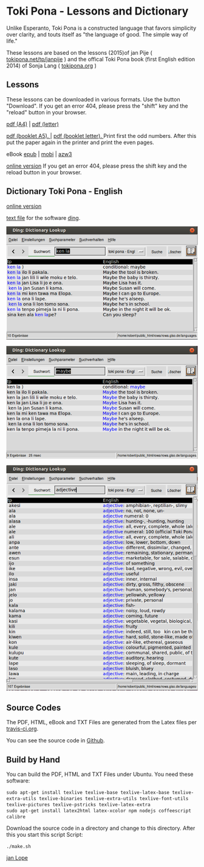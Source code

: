 <!--
  Description: Toki Pona is a constructed language that favors simplicity over clarity, and touts itself as "the language of good. The simple way of life." 
  -->

# Toki Pona - Lessons and Dictionary
Unlike Esperanto, Toki Pona is a constructed language that favors simplicity over clarity, and touts itself as "the language of good. The simple way of life." 

These lessons are based on the lessons (2015)of jan Pije ( [tokipona.net/tp/janpije](http://tokipona.net/tp/janpije/) ) and the offical Toki Pona book (first English edition 2014) of Sonja Lang ( [tokipona.org](http://tokipona.org) ) 

 
## Lessons

These lessons can be downloaded in various formats. 
Use the button "Download". If you get an error 404, please press the "shift" key and the "reload" button in your browser.

[pdf (A4)](https://github.com/jan-Lope/Toki_Pona_lessons_English/raw/gh-pages/toki-pona-lessons_en.pdf) | 
[pdf (letter)](https://github.com/jan-Lope/Toki_Pona_lessons_English/raw/gh-pages/toki-pona-lessons_en-letter.pdf) 

 

[pdf (booklet A5). ](https://github.com/jan-Lope/Toki_Pona_lessons_English/raw/gh-pages/toki-pona-lessons_en-booklet.pdf) | 
[pdf (booklet letter). ](https://github.com/jan-Lope/Toki_Pona_lessons_English/raw/gh-pages/toki-pona-lessons_en-booklet-letter.pdf) 
Print first the odd numbers. After this put the paper again in the printer and print the even pages.

eBook [epub](https://github.com/jan-Lope/Toki_Pona_lessons_English/raw/gh-pages/toki-pona-lessons_en.epub) | 
[mobi](https://github.com/jan-Lope/Toki_Pona_lessons_English/raw/gh-pages/toki-pona-lessons_en.mobi) |
[azw3](https://github.com/jan-Lope/Toki_Pona_lessons_English/raw/gh-pages/toki-pona-lessons_en.azw3)

[online version](https://htmlpreview.github.io/?https://raw.githubusercontent.com/jan-Lope/Toki_Pona_lessons_English/gh-pages/toki-pona-lessons_en/index.html) 
If you get an error 404, please press the shift key and the reload button in your browser.


## Dictionary Toki Pona - English

[online version](https://htmlpreview.github.io/?https://raw.githubusercontent.com/jan-Lope/Toki_Pona_lessons_English/gh-pages/dictionary.html) 

[text file](https://raw.githubusercontent.com/jan-Lope/Toki_Pona_lessons_English/gh-pages/toki-pona_english.txt) for the software [ding](http://www-user.tu-chemnitz.de/~fri/ding/).

![ding](ding01.png?raw=true "ding")

![ding](ding02.png?raw=true "ding")

![ding](ding03.png?raw=true "ding")


## Source Codes

The PDF, HTML, eBook and TXT Files are generated from the Latex files per [travis-ci.org](https://travis-ci.org/jan-Lope/Toki_Pona_lessons_English).

You can see the source code in [Github](https://github.com/jan-Lope/Toki_Pona_lessons_English).

## Build by Hand

You can build the PDF, HTML and TXT Files under Ubuntu. You need these software:


    sudo apt-get install texlive texlive-base texlive-latex-base texlive-extra-utils texlive-binaries texlive-extra-utils texlive-font-utils texlive-pictures texlive-pstricks texlive-latex-extra 
    sudo apt-get install latex2html latex-xcolor npm nodejs coffeescript calibre


Download the source code in a directory and change to this directory. After this you start this script Script:


    ./make.sh




[jan Lope](https://jan-lope.github.io)
